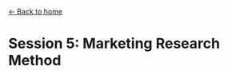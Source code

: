 [<- Back to home](https://pgtreau.github.io/marketing.html)

# Session 5: Marketing Research Method
